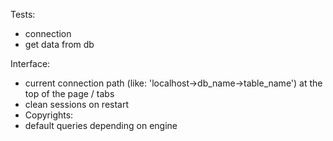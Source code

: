 Tests:
- connection
- get data from db

Interface:
- current connection path (like: 'localhost->db_name->table_name') at the top of the page / tabs
- clean sessions on restart
- Copyrights:
- default queries depending on engine

